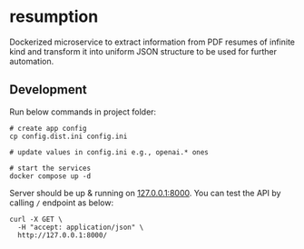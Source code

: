 # resumption

Dockerized microservice to extract information from PDF resumes of infinite kind and transform it into uniform JSON structure to be used for further automation.

## Development

Run below commands in project folder:

```shell
# create app config
cp config.dist.ini config.ini

# update values in config.ini e.g., openai.* ones

# start the services
docker compose up -d
```

Server should be up & running on [127.0.0.1:8000](http://127.0.0.1:8000/).
You can test the API by calling `/` endpoint as below:

```shell
curl -X GET \
  -H "accept: application/json" \
  http://127.0.0.1:8000/
```
